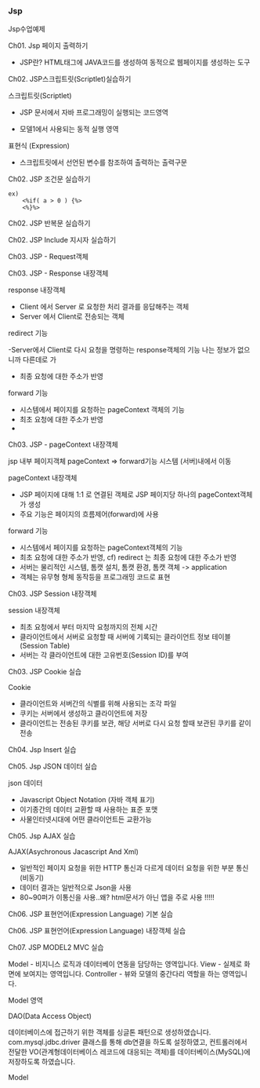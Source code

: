 ### Jsp 

Jsp수업예제

Ch01. Jsp 페이지 출력하기

- JSP란? HTML태그에 JAVA코드를 생성하여 동적으로 웹페이지를 생성하는 도구

Ch02. JSP스크립트릿(Scriptlet)실습하기

스크립트릿(Scriptlet)

  - JSP 문서에서 자바 프로그래밍이 실행되는 코드영역 
  
  - 모델1에서 사용되는 동적 실행 영역
  
표현식 (Expression)

  - 스크립트릿에서 선언된 변수를 참조하여 출력하는 출력구문  
  

Ch02. JSP 조건문 실습하기 
```
ex)
    <%if( a > 0 ) {%> 
    <%}%>
```
Ch02. JSP 반복문 실습하기 


Ch02. JSP Include 지시자 실습하기  


Ch03. JSP - Request객체


Ch03. JSP - Response 내장객체

response 내장객체

- Client 에서 Server 로 요청한 처리 결과를 응답해주는 객체 
- Server 에서 Client로 전송되는 객체 

redirect 기능 

-Server에서 Client로 다시 요청을 명령하는 response객체의 기능 
나는 정보가 없으니까 다른데로 가 
- 최종 요청에 대한 주소가 반영 

forward 기능 

- 시스템에서 페이지를 요청하는 pageContext 객체의 기능 
- 최초 요청에 대한 주소가 반영 
- 

Ch03. JSP - pageContext 내장객체

jsp 내부 페이지객체 pageContext => forward기능 시스템 (서버)내에서 이동 
	
pageContext 내장객체

- JSP 페이지에 대해 1:1 로 연결된 객체로 JSP 페이지당 하나의 pageContext객체가 생성 
- 주요 기능은 페이지의 흐름제어(forward)에 사용 

forward 기능 

- 시스템에서 페이지를 요청하는 pageContext객체의 기능 
- 최초 요청에 대한 주소가 반영, cf) redirect 는 최종 요청에 대한 주소가 반영 
- 서버는 물리적인 시스템, 톰캣 설치, 톰캣 환경, 톰캣 객체 -> application
- 객체는 유무형 형체 동작등을 프로그래밍 코드로 표현 


Ch03. JSP Session 내장객체

session 내장객체

- 최초 요청에서 부터 마지막 요청까지의 전체 시간
- 클라이언트에서 서버로 요청할 때 서버에 기록되는 클라이언트 정보 테이블 (Session Table)
- 서버는 각 클라이언트에 대한 고유번호(Session ID)를 부여 

Ch03. JSP Cookie 실습

Cookie

 - 클라이언트와 서버간의 식별를 위해 사용되는 조각 파일 
 - 쿠키는 서버에서 생성하고 클라이언트에 저장
 - 클라이언트는 전송된 쿠키를 보관, 해당 서버로 다시 요청 할때 보관된 쿠키를 같이 전송 


Ch04. Jsp Insert 실습



Ch05. Jsp JSON 데이터 실습

json 데이터

- Javascript  Object Notation (자바 객체 표기) 
- 이기종간의 데이터 교환할 때 사용하는 표준 포맷
- 사물인터넷시대에 어떤 클라이언트든 교환가능 


Ch05. Jsp AJAX 실습

AJAX(Asychronous Jacascript And Xml)

- 일반적인 페이지 요청을 위한 HTTP 통신과 다르게 데이터 요청을 위한 부분 통신 (비동기)
- 데이터 결과는 일반적으로 Json을 사용 
- 80~90퍼가 이통신을 사용..왜? html문서가 아닌 앱을 주로 사용 !!!!!




Ch06. JSP 표현언어(Expression Language) 기본 실습


Ch06. JSP 표현언어(Expression Language) 내장객체 실습


Ch07. JSP MODEL2 MVC 실습

Model -      비지니스 로직과 데이터베이 연동을 담당하는 영역입니다. 
View -       실제로 화면에 보여지는 영역입니다.
Controller - 뷰와 모델의 중간다리 역할을 하는 영역입니다. 

Model 영역

DAO(Data Access Object)

데이터베이스에 접근하기 위한 객체를 싱글톤 패턴으로 생성하였습니다.
com.mysql.jdbc.driver 클래스를 통해 db연결을 하도록 설정하였고, 
컨트롤러에서 전달한 VO(관계형데이터베이스 레코드에 대응되는 객체)를 
데이터베이스(MySQL)에 저장하도록 하였습니다.

Model

